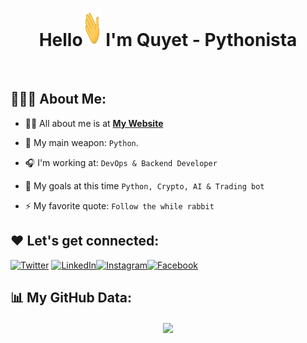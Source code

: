 <h1 align="center">Hello<img src="https://raw.githubusercontent.com/ABSphreak/ABSphreak/master/gifs/Hi.gif" width="30px" height="60px"> I'm Quyet - Pythonista</h1>


 <br/>

## 👨🏻‍💻 About Me:

- 🙋‍♂️ All about me is at **[My Website](https://maitocode.com/)**

- 🔭 My main weapon: `Python`.

- ️️️🎧 I'm working at: `DevOps & Backend Developer`

- 🌱 My goals at this time `Python, Crypto, AI & Trading bot`

- ⚡ My favorite quote: `Follow the while rabbit`

## ❤️ Let's get connected:

<p><a href="https://twitter.com/maitocode" target="_blank"><img alt="Twitter" src="https://img.shields.io/badge/twitter-%231DA1F2.svg?&style=for-the-badge&logo=twitter&logoColor=white"  height="30px"/></a> <a href="https://www.linkedin.com/in/maitocode/" target="_blank"><img alt="LinkedIn" src="https://img.shields.io/badge/linkedin-%230077B5.svg?&style=for-the-badge&logo=linkedin&logoColor=white"  height="30px"/></a><a href="https://www.instagram.com/van_quyet_210/" target="_blank"><img alt="Instagram" src="https://img.shields.io/badge/Instagram-E4405F?style=for-the-badge&logo=instagram&logoColor=white"  height="30px"/></a><a href="https://www.facebook.com/qmait/" target="_blank"><img alt="Facebook" src="https://img.shields.io/badge/Facebook-%230077B5?style=for-the-badge&logo=facebook&logoColor=white"  height="30px"/></a>
</p>

## 📊 My GitHub Data:

<div align="center">
  <img align="center" src="https://github-readme-stats.anuraghazra1.vercel.app/api?username=maitocode&show_icons=true" />
</div>
